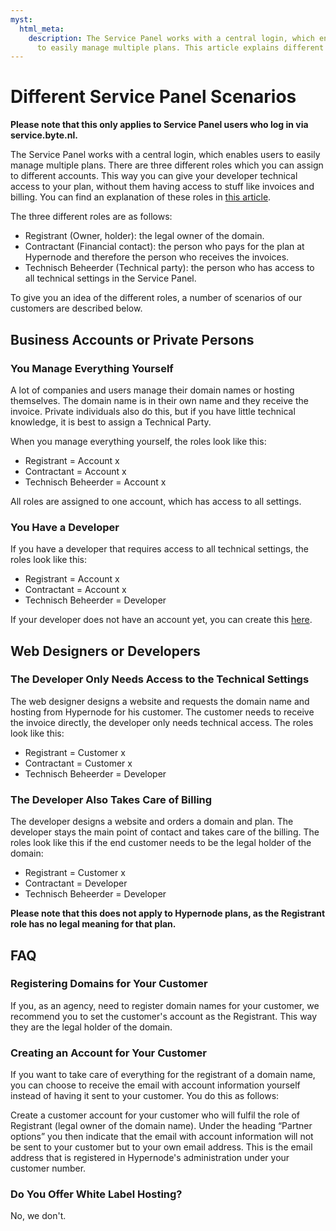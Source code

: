 ```yaml
---
myst:
  html_meta:
    description: The Service Panel works with a central login, which enables users
      to easily manage multiple plans. This article explains different scenarios.
---
```


<!-- source: https://support.hypernode.com/en/about/support/different-service-panel-scenarios/ -->

# Different Service Panel Scenarios

**Please note that this only applies to Service Panel users who log in via service.byte.nl.**

The Service Panel works with a central login, which enables users to easily manage multiple plans. There are three different roles which you can assign to different accounts. This way you can give your developer technical access to your plan, without them having access to stuff like invoices and billing. You can find an explanation of these roles in [this article](https://support.hypernode.com/en/hypernode/tools/what-are-the-different-roles-in-the-service-panel-and-what-is-the-difference-between-them).

The three different roles are as follows:

- Registrant (Owner, holder): the legal owner of the domain.
- Contractant (Financial contact): the person who pays for the plan at Hypernode and therefore the person who receives the invoices.
- Technisch Beheerder (Technical party): the person who has access to all technical settings in the Service Panel.

To give you an idea of the different roles, a number of scenarios of our customers are described below.

## Business Accounts or Private Persons

### You Manage Everything Yourself

A lot of companies and users manage their domain names or hosting themselves. The domain name is in their own name and they receive the invoice. Private individuals also do this, but if you have little technical knowledge, it is best to assign a Technical Party.

When you manage everything yourself, the roles look like this:

- Registrant = Account x
- Contractant = Account x
- Technisch Beheerder = Account x

All roles are assigned to one account, which has access to all settings.

### You Have a Developer

If you have a developer that requires access to all technical settings, the roles look like this:

- Registrant = Account x
- Contractant = Account x
- Technisch Beheerder = Developer

If your developer does not have an account yet, you can create this [here](https://auth.byte.nl/account/register/?next=).

## Web Designers or Developers

### The Developer Only Needs Access to the Technical Settings

The web designer designs a website and requests the domain name and hosting from Hypernode for his customer. The customer needs to receive the invoice directly, the developer only needs technical access. The roles look like this:

- Registrant = Customer x
- Contractant = Customer x
- Technisch Beheerder = Developer

### The Developer Also Takes Care of Billing

The developer designs a website and orders a domain and plan. The developer stays the main point of contact and takes care of the billing. The roles look like this if the end customer needs to be the legal holder of the domain:

- Registrant = Customer x
- Contractant = Developer
- Technisch Beheerder = Developer

**Please note that this does not apply to Hypernode plans, as the Registrant role has no legal meaning for that plan.**

## FAQ

### Registering Domains for Your Customer

If you, as an agency, need to register domain names for your customer, we recommend you to set the customer's account as the Registrant. This way they are the legal holder of the domain.

### Creating an Account for Your Customer

If you want to take care of everything for the registrant of a domain name, you can choose to receive the email with account information yourself instead of having it sent to your customer. You do this as follows:

Create a customer account for your customer who will fulfil the role of Registrant (legal owner of the domain name). Under the heading “Partner options” you then indicate that the email with account information will not be sent to your customer but to your own email address. This is the email address that is registered in Hypernode's administration under your customer number.

### Do You Offer White Label Hosting?

No, we don't.
